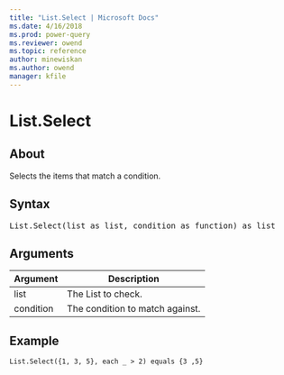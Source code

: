 ```yaml
---
title: "List.Select | Microsoft Docs"
ms.date: 4/16/2018
ms.prod: power-query
ms.reviewer: owend
ms.topic: reference
author: minewiskan
ms.author: owend
manager: kfile
---
```

# List.Select

  
## About  
Selects the items that match a condition.  
  
## Syntax

<pre>
List.Select(list as list, condition as function) as list  
</pre>
  
## Arguments  
  
|Argument|Description|  
|------------|---------------|  
|list|The List to check.|  
|condition|The condition to match against.|  
  
## <a name="__goback"></a>Example  
  
```powerquery-m
List.Select({1, 3, 5}, each _ > 2) equals {3 ,5}  
```  
